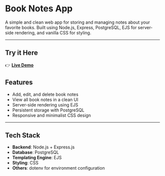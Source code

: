 # Book Notes App

A simple and clean web app for storing and managing notes about your favorite books. Built using Node.js, Express, PostgreSQL, EJS for server-side rendering, and vanilla CSS for styling.
___________________

## Try it Here

👉 [**Live Demo**](https://book-notes-3.onrender.com)

## Features

- Add, edit, and delete book notes
- View all book notes in a clean UI
- Server-side rendering using EJS
- Persistent storage with PostgreSQL
- Responsive and minimalist CSS design

---

## Tech Stack

- **Backend**: Node.js + Express.js  
- **Database**: PostgreSQL  
- **Templating Engine**: EJS  
- **Styling**: CSS  
- **Others**: dotenv for environment configuration


